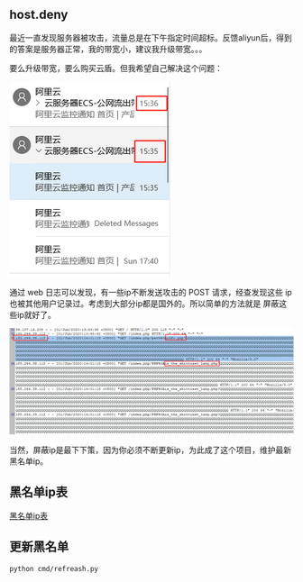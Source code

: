 ## host.deny

最近一直发现服务器被攻击，流量总是在下午指定时间超标。反馈aliyun后，得到的答案是服务器正常，我的带宽小，建议我升级带宽。。。

要么升级带宽，要么购买云盾。但我希望自己解决这个问题：

![](screenshot/BaiduHi_2020-6-1_17-38-33.png)


通过 web 日志可以发现，有一些ip不断发送攻击的 POST 请求，经查发现这些 ip 也被其他用户记录过。考虑到大部分ip都是国外的。所以简单的方法就是 屏蔽这些ip就好了。

![](screenshot/BaiduHi_2020-6-1_18-19-44.png)

当然，屏蔽ip是最下下策，因为你必须不断更新ip，为此成了这个项目，维护最新黑名单ip。

## 黑名单ip表

[黑名单ip表](docs/all_host.md)

## 更新黑名单

```
python cmd/refreash.py
```